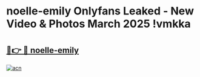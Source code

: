 # noelle-emily Onlyfans Leaked - New Video & Photos March 2025 !vmkka

# <h2><a href="https://l5b59i.iuczelnia.edu.pl?title=noelle-emily&ref=vmkka">🔗👉 🔴 noelle-emily</a></h2>

[![acn](https://github.com/user-attachments/assets/0f9c940e-d8b0-45ae-aac7-cd30a18b3e1c)](https://l5b59i.iuczelnia.edu.pl?title=noelle-emily&ref=vmkka)

